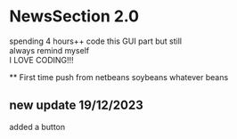 # NewsSection 2.0

spending 4 hours++ code this GUI part 
but still  
always remind myself  
I LOVE CODING!!!

** First time push from netbeans soybeans whatever beans

## new update 19/12/2023
added a button 
